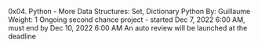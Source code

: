 0x04. Python - More Data Structures: Set, Dictionary
Python
 By: Guillaume
 Weight: 1
 Ongoing second chance project - started Dec 7, 2022 6:00 AM, must end by Dec 10, 2022 6:00 AM
 An auto review will be launched at the deadline
